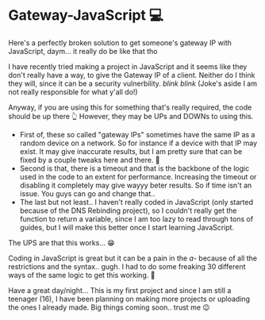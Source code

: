 # Gateway-JavaScript 💻 
Here's a perfectly broken solution to get someone's gateway IP with JavaScript, daym... it really do be like that tho

I have recently tried making a project in JavaScript and it seems like they don't really have a way, to give the Gateway IP of a client. Neither do I think they will, since it can be a security vulnerbility. *blink* *blink* (Joke's aside I am not really responsible for what y'all do!)

Anyway, if you are using this for something that's really required, the code should be up there 👆
However, they may be UPs and DOWNs to using this.
- First of, these so called "gateway IPs" sometimes have the same IP as a random device on a network. So for instance if a device with that IP may exist. It may give inaccurate results, but I am pretty sure that can be fixed by a couple tweaks here and there. 🔨
- Second is that, there is a timeout and that is the backbone of the logic used in the code to an extent for performance. Increasing the timeout or disabling it completely may give wayyy beter results. So if time isn't an issue. You guys can go and change that..
- The last but not least.. I haven't really coded in JavaScript (only started because of the DNS Rebinding project), so I couldn't really get the function to return a variable, since I am too lazy to read through tons of guides, but I will make this better once I start learning JavaScript.

The UPS are that this works... 😁

Coding in JavaScript is great but it can be a pain in the *a-* because of all the restrictions and the syntax.. gugh. I had to do some freaking 30 different ways of the same logic to get this working. 👷‍

Have a great day/night... This is my first project and since I am still a teenager (16), I have been planning on making more projects or uploading the ones I already made.
Big things coming soon.. trust me 😉
